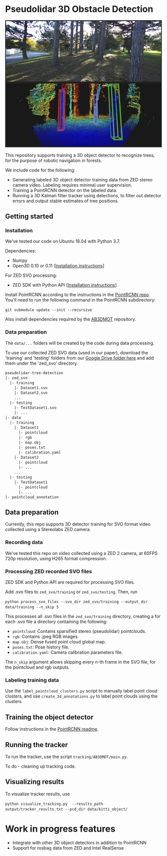 # Pseudolidar 3D Obstacle Detection

![Pseudolidar tree detections](images/detector_example.jpeg)

This repository supports training a 3D object detector to recognize trees, for the purpose of robotic navigation in forests.

We include code for the following:
* Generating labeled 3D object detector training data from ZED stereo camera video. Labeling requires minimal user supervision.
* Training a PointRCNN detector on the labeled data.
* Running a 3D Kalman filter tracker using detections, to filter out detector errors and output stable estimates of tree positions.


## Getting started

### Installation

We've tested our code on Ubuntu 18.04 with Python 3.7.

Dependencies:
- Numpy
- Open3D 0.10 or 0.11 [[Installation instructions](http://www.open3d.org/docs/release/getting_started.html)]

For ZED SVO processing:
- ZED SDK with Python API [[Installation instructions](https://www.stereolabs.com/docs/app-development/python/install/)]

Install PointRCNN according to the instructions in the [PointRCNN repo](PointRCNN/README.md). You'll need to run the following command in the PointRCNN subdirectory:

```git submodule update --init --recursive```

Also install dependencies required by the [AB3DMOT](https://github.com/xinshuoweng/AB3DMOT) repository.


### Data preparation

The `data/...` folders will be created by the code during data processing.

To use our collected ZED SVO data (used in our paper), download the 'training' and 'testing' folders from our [Google Drive folder here](https://drive.google.com/drive/folders/10wYXolnH8tY95gJmOjIu8k3oubIv6AS3?usp=sharing) and add them under the 'zed_svo' directory.

```
pseudolidar-tree-detection
|- zed_svo
  |- training
    |- Dataset1.svo
    |- Dataset2.svo
    ...
  |- testing
    |- TestDataset1.svo
    |- ...
|- data
  |- training
    |- Dataset1
      |- pointcloud
      |- rgb
      |- map.obj
      |- poses.txt
      |- calibration.yaml
    |- Dataset2
      |- pointcloud
      |- ...
    ...
  |- testing
    |- TestDataset1
      |- pointcloud
      |- ...
|- pointcloud_annotation
```

## Data preparation

Currently, this repo supports 3D detector training for SVO format video collected using a Stereolabs ZED camera.

### Recording data

We've tested this repo on video collected using a ZED 2 camera, at 60FPS 720p resolution, using H265 format compression.

### Processing ZED recorded SVO files

ZED SDK and Python API are required for processing SVO files.

Add .svo files to `zed_svo/training` or `zed_svo/testing`. Then, run 

``python process_svo_files --svo_dir zed_svo/training --output_dir data/training --n_skip 5``

This processes all .svo files in the `zed_svo/training` directory, creating a for each .svo file a directory containing the following:
- `pointcloud`: Contains sparsified stereo (pseudolidar) pointclouds.
- `rgb`: Contains .jpeg RGB images.
- `map.obj`: Dense fused point cloud global map.
- `poses.txt`: Pose history file.
- `calibration.yaml`: Camera calibration parameters file.

The `n_skip` argument allows skipping every n-th frame in the SVO file, for the pointcloud and rgb outputs. 

### Labeling training data

Use the `label_pointcloud_clusters.py` script to manually label point cloud clusters, and use `create_3d_annotations.py` to label point clouds using the clusters.

## Training the object detector

Follow instructions in the [PointRCNN readme](PointRCNN/README.md).

## Running the tracker

To run the tracker, use the script `tracking/AB3DMOT/main.py`.

To do - cleaning up tracking code.

## Visualizing results

To visualize tracker results, use

``
python visualize_tracking.py  --results_path output/tracker_results.txt --pcd_dir data/kitti_object/
``

# Work in progress features

- Integrate with other 3D object detectors in addition to PointRCNN
- Support for rosbag data from ZED and Intel RealSense
